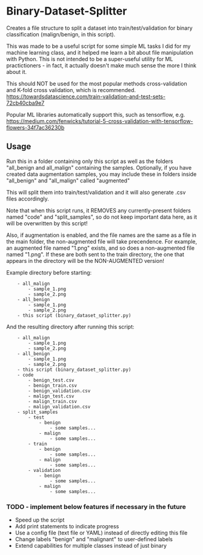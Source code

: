 # Binary-Dataset-Splitter
Creates a file structure to split a dataset into train/test/validation for binary classification (malign/benign, in this script).

This was made to be a useful script for some simple ML tasks I did for my machine learning class, and it helped me learn a bit about file manipulation with Python. This is not intended to be a super-useful utility for ML practictioners - in fact, it actually doesn't make much sense the more I think about it.

This should NOT be used for the most popular methods cross-validation and K-fold cross validation, which is recommended.
https://towardsdatascience.com/train-validation-and-test-sets-72cb40cba9e7

Popular ML libraries automatically support this, such as tensorflow, e.g.
https://medium.com/fenwicks/tutorial-5-cross-validation-with-tensorflow-flowers-34f7ac36230b

## Usage
Run this in a folder containing only this script as well as the folders "all_benign and all_malign" containing the samples. Optionally, if you have created data augmentation samples, you may include these in folders inside "all_benign" and "all_malign" called "augmented"

This will split them into train/test/validation and it will also generate .csv files accordingly.

Note that when this script runs, it REMOVES any currently-present folders named "code" and "split_samples", so do not keep important data here, as it will be overwritten by this script!

Also, if augmentation is enabled, and the file names are the same as a file in the main folder, the non-augmented file will take precendence. For example, an augmented file named "1.png" exists, and so does a non-augmented file named "1.png". If these are both sent to the train directory, the one that appears in the directory will be the NON-AUGMENTED version!
    
Example directory before starting:
```
    - all_malign
        - sample_1.png
        - sample_2.png
    - all_benign
        - sample_1.png
        - sample_2.png
    - this script (binary_dataset_splitter.py)
```
    
And the resulting directory after running this script:
```
    - all_malign
        - sample_1.png
        - sample_2.png
    - all_benign
        - sample_1.png
        - sample_2.png
    - this script (binary_dataset_splitter.py)
    - code
        - benign_test.csv
        - benign_train.csv
        - benign_validation.csv
        - malign_test.csv
        - malign_train.csv
        - malign_validation.csv
    - split_samples
        - test
            - benign
                - some samples...
            - malign
                - some samples...
        - train
            - benign
                - some samples...
            - malign
                - some samples...
        - validation
            - benign
                - some samples...
            - malign
                - some samples...
```

### TODO - implement below features if necessary in the future
* Speed up the script
* Add print statements to indicate progress
* Use a config file (text file or YAML) instead of directly editing this file
* Change labels "benign" and "malignant" to user-defined labels
* Extend capabilities for multiple classes instead of just binary
